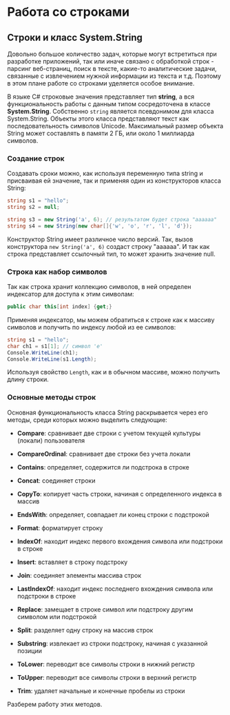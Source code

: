 # Работа со строками

## Строки и класс System.String

Довольно большое количество задач, которые могут встретиться при разработке приложений, так или 
иначе связано с обработкой строк - парсинг веб-страниц, поиск в тексте, какие-то аналитические задачи, связанные с извлечением нужной информации 
из текста и т.д. Поэтому в этом плане работе со строками уделяется особое внимание.

В языке C# строковые значения представляет тип **string**, а вся функциональность работы с данным типом сосредоточена в классе 
**System.String**. Собственно `string` является псевдонимом для класса System.String. Объекты этого класса представляют текст как последовательность символов Unicode. Максимальный размер объекта String может составлять в памяти 2 ГБ, или около 1 миллиарда символов.

### Создание строк

Создавать сроки можно, как используя переменную типа string и присваивая ей значение, так и применяя один из конструкторов класса String:

```cs
string s1 = "hello";
string s2 = null;

string s3 = new String('a', 6); // результатом будет строка "aaaaaa"
string s4 = new String(new char[]{'w', 'o', 'r', 'l', 'd'});
```

Конструктор String имеет различное число версий. Так, вызов конструктора `new String('a', 6)` создаст строку "aaaaaa". 
И так как строка представляет ссылочный тип, то может хранить значение null.

### Строка как набор символов

Так как строка хранит коллекцию символов, в ней определен индексатор для доступа к этим символам:

```cs
public char this[int index] {get;}
```

Применяя индексатор, мы можем обратиться к строке как к массиву символов и получить по индексу любой из ее символов:

```cs
string s1 = "hello";
char ch1 = s1[1]; // символ 'e'
Console.WriteLine(ch1);
Console.WriteLine(s1.Length);
```

Используя свойство `Length`, как и в обычном массиве, можно получить длину строки.

### Основные методы строк

Основная функциональность класса String раскрывается через его методы, среди которых можно выделить следующие:

- **Compare**: сравнивает две строки с учетом текущей культуры (локали) пользователя

- **CompareOrdinal**: сравнивает две строки без учета локали

- **Contains**: определяет, содержится ли подстрока в строке

- **Concat**: соединяет строки

- **CopyTo**: копирует часть строки, начиная с определенного индекса в массив

- **EndsWith**: определяет, совпадает ли конец строки с подстрокой

- **Format**: форматирует строку

- **IndexOf**: находит индекс первого вхождения символа или подстроки в строке

- **Insert**: вставляет в строку подстроку

- **Join**: соединяет элементы массива строк

- **LastIndexOf**: находит индекс последнего вхождения символа или подстроки в строке

- **Replace**: замещает в строке символ или подстроку другим символом или подстрокой

- **Split**: разделяет одну строку на массив строк

- **Substring**: извлекает из строки подстроку, начиная с указанной позиции

- **ToLower**: переводит все символы строки в нижний регистр

- **ToUpper**: переводит все символы строки в верхний регистр

- **Trim**: удаляет начальные и конечные пробелы из строки

Разберем работу этих методов.

